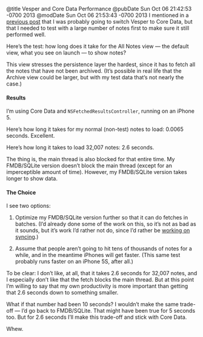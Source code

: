 @title Vesper and Core Data Performance
@pubDate Sun Oct 06 21:42:53 -0700 2013
@modDate Sun Oct 06 21:53:43 -0700 2013
I mentioned in a <a href="http://inessential.com/2013/10/05/vesper_sync_diary_2_core_data">previous post</a> that I was probably going to switch Vesper to Core Data, but that I needed to test with a large number of notes first to make sure it still performed well.

Here’s the test: how long does it take for the All Notes view — the default view, what you see on launch — to show notes?

This view stresses the persistence layer the hardest, since it has to fetch all the notes that have not been archived. (It’s possible in real life that the Archive view could be larger, but with my test data that’s not nearly the case.)

#### Results

I’m using Core Data and <code>NSFetched&#8203;Results&#8203;Controller</code>, running on an iPhone 5.

Here’s how long it takes for my normal (non-test) notes to load: 0.0065 seconds. Excellent.

Here’s how long it takes to load 32,007 notes: 2.6 seconds.

The thing is, the main thread is also blocked for that entire time. My FMDB/SQLite version doesn’t block the main thread (except for an imperceptible amount of time). However, my FMDB/SQLite version takes longer to show data.

#### The Choice

I see two options:

1. Optimize my FMDB/SQLite version further so that it can do fetches in batches. (I’d already done some of the work on this, so it’s not as bad as it sounds, but it’s work I’d rather not do, since I’d rather be <a href="http://daringfireball.net/2013/09/vesper_whats_new_whats_next">working on syncing</a>.)

2. Assume that people aren’t going to hit tens of thousands of notes for a while, and in the meantime iPhones will get faster. (This same test probably runs faster on an iPhone 5S, after all.)

To be clear: I don’t like, at all, that it takes 2.6 seconds for 32,007 notes, and I especially don’t like that the fetch blocks the main thread. But at this point I’m willing to say that my own productivity is more important than getting that 2.6 seconds down to something smaller.

What if that number had been 10 seconds? I wouldn’t make the same trade-off — I’d go back to FMDB/SQLite. That might have been true for 5 seconds too. But for 2.6 seconds I’ll make this trade-off and stick with Core Data.

Whew.
